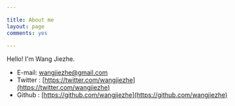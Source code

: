 ```yaml
---

title: About me
layout: page
comments: yes

---
```


Hello! I'm Wang Jiezhe.

- E-mail: <a href="mailto:wangjiezhe@gmail.com">wangjiezhe@gmail.com</a>
- Twitter :	[https://twitter.com/wangjiezhe](https://twitter.com/wangjiezhe)
- Github : [https://github.com/wangjiezhe](https://github.com/wangjiezhe)
